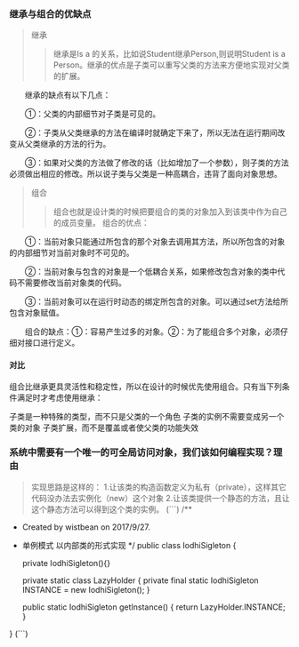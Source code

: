 
### 继承与组合的优缺点
> 继承
>> 继承是Is a 的关系，比如说Student继承Person,则说明Student is a Person。继承的优点是子类可以重写父类的方法来方便地实现对父类的扩展。

　　继承的缺点有以下几点：

　　①：父类的内部细节对子类是可见的。

　　②：子类从父类继承的方法在编译时就确定下来了，所以无法在运行期间改变从父类继承的方法的行为。

　　③：如果对父类的方法做了修改的话（比如增加了一个参数），则子类的方法必须做出相应的修改。所以说子类与父类是一种高耦合，违背了面向对象思想。
> 组合
>> 组合也就是设计类的时候把要组合的类的对象加入到该类中作为自己的成员变量。
组合的优点：

　　①：当前对象只能通过所包含的那个对象去调用其方法，所以所包含的对象的内部细节对当前对象时不可见的。

　　②：当前对象与包含的对象是一个低耦合关系，如果修改包含对象的类中代码不需要修改当前对象类的代码。

　　③：当前对象可以在运行时动态的绑定所包含的对象。可以通过set方法给所包含对象赋值。

　　组合的缺点：①：容易产生过多的对象。②：为了能组合多个对象，必须仔细对接口进行定义。

#### 对比
组合比继承更具灵活性和稳定性，所以在设计的时候优先使用组合。只有当下列条件满足时才考虑使用继承：

子类是一种特殊的类型，而不只是父类的一个角色
子类的实例不需要变成另一个类的对象
子类扩展，而不是覆盖或者使父类的功能失效

### 系统中需要有一个唯一的可全局访问对象，我们该如何编程实现？理由
> 实现思路是这样的：
1.让该类的构造函数定义为私有（private），这样其它代码没办法去实例化（new）这个对象
2.让该类提供一个静态的方法，且让这个静态方法可以得到这个类的实例。
(```)
/**
 * Created by wistbean on 2017/9/27.
 * 单例模式 以内部类的形式实现
 */
public class IodhiSigleton {

    private IodhiSigleton(){}

    private static class LazyHolder
    {
        private final static IodhiSigleton INSTANCE = new IodhiSigleton();
    }

    public static IodhiSigleton getInstance()
    {
        return LazyHolder.INSTANCE;
    }

}
(```)
